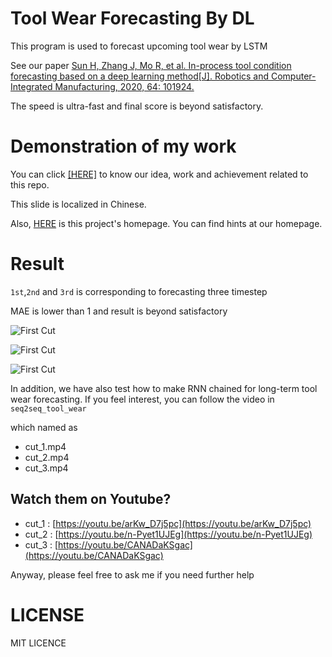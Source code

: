 # Tool Wear Forecasting By DL

This program is used to forecast upcoming tool wear by LSTM

See our paper [Sun H, Zhang J, Mo R, et al. In-process tool condition forecasting based on a deep learning method[J]. Robotics and Computer-Integrated Manufacturing, 2020, 64: 101924.](https://www.sciencedirect.com/science/article/pii/S0736584519303655)

The speed is ultra-fast and final score is beyond satisfactory.

# Demonstration of my work

You can click [[HERE]](demonstration.pdf) to know our idea, work and achievement related to this repo.

This slide is localized in Chinese.

Also, [HERE](https://kidozh.com/projects/rnn_in_prediction_tool_wear/) is this project's homepage. You can find hints at our homepage.

# Result

`1st`,`2nd` and `3rd` is corresponding to forecasting three timestep 

MAE is lower than 1 and result is beyond satisfactory

![First Cut](res/c2.svg)

![First Cut](res/c2.svg)

![First Cut](res/c3.svg)

In addition, we have also test how to make RNN chained for long-term tool wear forecasting. If you feel interest, you can follow the video in `seq2seq_tool_wear`

which named as 

+ cut_1.mp4
+ cut_2.mp4
+ cut_3.mp4

## Watch them on Youtube?

+ cut_1 : [https://youtu.be/arKw_D7j5pc](https://youtu.be/arKw_D7j5pc)
+ cut_2 : [https://youtu.be/n-Pyet1UJEg](https://youtu.be/n-Pyet1UJEg)
+ cut_3 : [https://youtu.be/CANADaKSgac](https://youtu.be/CANADaKSgac)

Anyway, please feel free to ask me if you need further help

# LICENSE

MIT LICENCE
